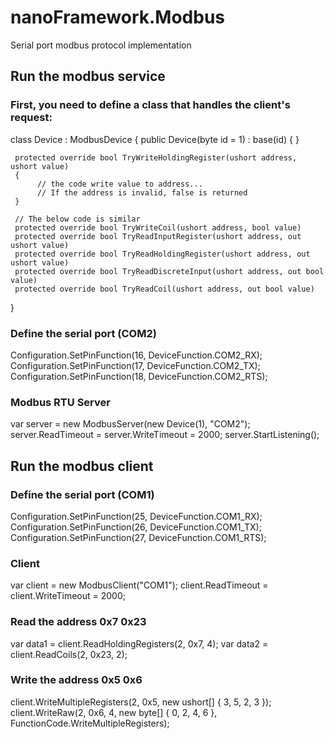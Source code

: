 # nanoFramework.Modbus
Serial port modbus protocol implementation

## Run the modbus service

### First, you need to define a class that handles the client's request:

class Device : ModbusDevice
{
     public Device(byte id = 1) : base(id)
     { 
     }
     
     protected override bool TryWriteHoldingRegister(ushort address, ushort value)
     {
          // the code write value to address...
          // If the address is invalid, false is returned
     }
     
     // The below code is similar
     protected override bool TryWriteCoil(ushort address, bool value)
     protected override bool TryReadInputRegister(ushort address, out ushort value)
     protected override bool TryReadHoldingRegister(ushort address, out ushort value)
     protected override bool TryReadDiscreteInput(ushort address, out bool value)
     protected override bool TryReadCoil(ushort address, out bool value)
}

### Define the serial port (COM2)
Configuration.SetPinFunction(16, DeviceFunction.COM2_RX);
Configuration.SetPinFunction(17, DeviceFunction.COM2_TX);
Configuration.SetPinFunction(18, DeviceFunction.COM2_RTS);

### Modbus RTU Server
var server = new ModbusServer(new Device(1), "COM2");
server.ReadTimeout = server.WriteTimeout = 2000;
server.StartListening();

## Run the modbus client

### Define the serial port (COM1)
Configuration.SetPinFunction(25, DeviceFunction.COM1_RX);
Configuration.SetPinFunction(26, DeviceFunction.COM1_TX);
Configuration.SetPinFunction(27, DeviceFunction.COM1_RTS);

### Client
var client = new ModbusClient("COM1");
client.ReadTimeout = client.WriteTimeout = 2000;

### Read the address 0x7 0x23
var data1 = client.ReadHoldingRegisters(2, 0x7, 4);
var data2 = client.ReadCoils(2, 0x23, 2);

### Write the address 0x5 0x6
client.WriteMultipleRegisters(2, 0x5, new ushort[] { 3, 5, 2, 3 });
client.WriteRaw(2, 0x6, 4, new byte[] { 0, 2, 4, 6 }, FunctionCode.WriteMultipleRegisters);


